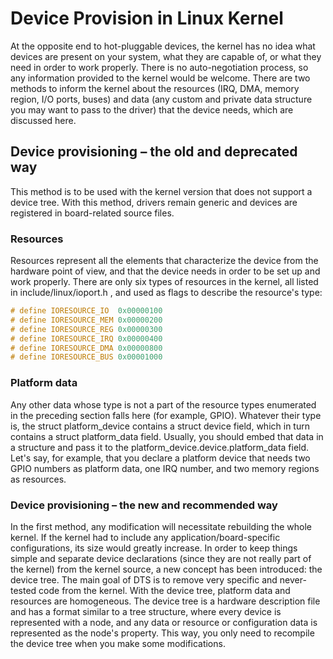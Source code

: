# Device Provision in Linux Kernel


At the opposite end to hot-pluggable devices, the kernel has no idea what devices are
present on your system, what they are capable of, or what they need in order to work
properly. There is no auto-negotiation process, so any information provided to the kernel
would be welcome. There are two methods to inform the kernel about the resources (IRQ,
DMA, memory region, I/O ports, buses) and data (any custom and private data structure
you may want to pass to the driver) that the device needs, which are discussed here.

## Device provisioning – the old and deprecated way
This method is to be used with the kernel version that does not support a device tree. With
this method, drivers remain generic and devices are registered in board-related source files.
### Resources
Resources represent all the elements that characterize the device from the hardware point
of view, and that the device needs in order to be set up and work properly. There are only
six types of resources in the kernel, all listed in include/linux/ioport.h , and used as
flags to describe the resource's type:

``` C
# define IORESOURCE_IO  0x00000100
# define IORESOURCE_MEM 0x00000200
# define IORESOURCE_REG 0x00000300
# define IORESOURCE_IRQ 0x00000400
# define IORESOURCE_DMA 0x00000800
# define IORESOURCE_BUS 0x00001000

```

### Platform data
Any other data whose type is not a part of the resource types enumerated in the preceding
section falls here (for example, GPIO). Whatever their type is, the struct
platform_device contains a struct device field, which in turn contains a struct
platform_data field. Usually, you should embed that data in a structure and pass it to the
platform_device.device.platform_data field. Let's say, for example, that you declare
a platform device that needs two GPIO numbers as platform data, one IRQ number, and
two memory regions as resources.


### Device provisioning – the new and recommended way
In the first method, any modification will necessitate rebuilding the whole kernel. If the
kernel had to include any application/board-specific configurations, its size would greatly
increase. In order to keep things simple and separate device declarations (since they are not
really part of the kernel) from the kernel source, a new concept has been introduced: the
device tree. The main goal of DTS is to remove very specific and never-tested code from the
kernel. With the device tree, platform data and resources are homogeneous. The device tree
is a hardware description file and has a format similar to a tree structure, where every
device is represented with a node, and any data or resource or configuration data is
represented as the node's property. This way, you only need to recompile the device tree
when you make some modifications. 